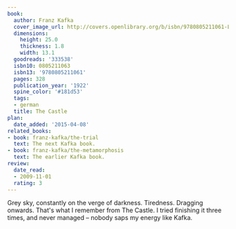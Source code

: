 ```yaml
---
book:
  author: Franz Kafka
  cover_image_url: http://covers.openlibrary.org/b/isbn/9780805211061-L.jpg
  dimensions:
    height: 25.0
    thickness: 1.8
    width: 13.1
  goodreads: '333538'
  isbn10: 0805211063
  isbn13: '9780805211061'
  pages: 328
  publication_year: '1922'
  spine_color: '#181d53'
  tags:
  - german
  title: The Castle
plan:
  date_added: '2015-04-08'
related_books:
- book: franz-kafka/the-trial
  text: The next Kafka book.
- book: franz-kafka/the-metamorphosis
  text: The earlier Kafka book.
review:
  date_read:
  - 2009-11-01
  rating: 3
---
```


Grey sky, constantly on the verge of darkness. Tiredness. Dragging onwards. That's what I remember from The Castle. I
tried finishing it three times, and never managed – nobody saps my energy like Kafka.
